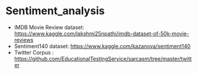 # Sentiment_analysis
- IMDB Movie Review dataset: https://www.kaggle.com/lakshmi25npathi/imdb-dataset-of-50k-movie-reviews
- Sentiment140 dataset: https://www.kaggle.com/kazanova/sentiment140
- Twitter Corpus : https://github.com/EducationalTestingService/sarcasm/tree/master/twitter
